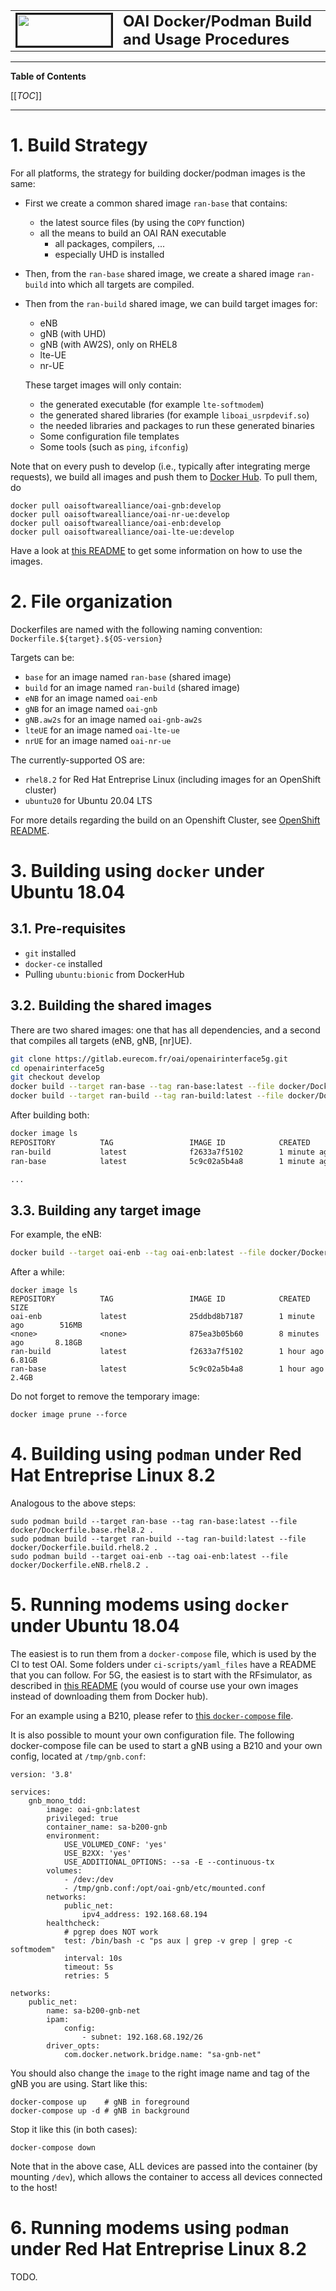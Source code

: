 <table style="border-collapse: collapse; border: none;">
  <tr style="border-collapse: collapse; border: none;">
    <td style="border-collapse: collapse; border: none;">
      <a href="http://www.openairinterface.org/">
         <img src="../doc/images/oai_final_logo.png" alt="" border=3 height=50 width=150>
         </img>
      </a>
    </td>
    <td style="border-collapse: collapse; border: none; vertical-align: center;">
      <b><font size = "5">OAI Docker/Podman Build and Usage Procedures</font></b>
    </td>
  </tr>
</table>

---

**Table of Contents**

[[_TOC_]]

---

# 1. Build Strategy #

For all platforms, the strategy for building docker/podman images is the same:

*  First we create a common shared image `ran-base` that contains:
   -  the latest source files (by using the `COPY` function)
   -  all the means to build an OAI RAN executable
      *  all packages, compilers, ...
      *  especially UHD is installed 
*  Then, from the `ran-base` shared image, we create a shared image `ran-build`
   into which all targets are compiled.
*  Then from the `ran-build` shared image, we can build target images for:
   -  eNB
   -  gNB (with UHD)
   -  gNB (with AW2S), only on RHEL8
   -  lte-UE
   -  nr-UE

   These target images will only contain:
   -  the generated executable (for example `lte-softmodem`)
   -  the generated shared libraries (for example `liboai_usrpdevif.so`)
   -  the needed libraries and packages to run these generated binaries
   -  Some configuration file templates
   -  Some tools (such as `ping`, `ifconfig`)

Note that on every push to develop (i.e., typically after integrating merge
requests), we build all images and push them to [Docker
Hub](https://hub.docker.com/u/oaisoftwarealliance). To pull them, do
```
docker pull oaisoftwarealliance/oai-gnb:develop
docker pull oaisoftwarealliance/oai-nr-ue:develop
docker pull oaisoftwarealliance/oai-enb:develop
docker pull oaisoftwarealliance/oai-lte-ue:develop
```
Have a look at [this
README](../ci-scripts/yaml_files/5g_rfsimulator/README.md) to get some
information on how to use the images.

# 2. File organization #

Dockerfiles are named with the following naming convention: `Dockerfile.${target}.${OS-version}`

Targets can be:

-  `base` for an image named `ran-base` (shared image)
-  `build` for an image named `ran-build` (shared image)
-  `eNB` for an image named `oai-enb`
-  `gNB` for an image named `oai-gnb`
-  `gNB.aw2s` for an image named `oai-gnb-aw2s`
-  `lteUE` for an image named `oai-lte-ue`
-  `nrUE` for an image named `oai-nr-ue`

The currently-supported OS are:

- `rhel8.2` for Red Hat Entreprise Linux (including images for an OpenShift cluster)
- `ubuntu20` for Ubuntu 20.04 LTS

For more details regarding the build on an Openshift Cluster, see [OpenShift README](../openshift/README.md).

# 3. Building using `docker` under Ubuntu 18.04 #

## 3.1. Pre-requisites ##

* `git` installed
* `docker-ce` installed
* Pulling `ubuntu:bionic` from DockerHub

## 3.2. Building the shared images ##

There are two shared images: one that has all dependencies, and a second that compiles all targets (eNB, gNB, [nr]UE).

```bash
git clone https://gitlab.eurecom.fr/oai/openairinterface5g.git
cd openairinterface5g
git checkout develop
docker build --target ran-base --tag ran-base:latest --file docker/Dockerfile.base.ubuntu20 .
docker build --target ran-build --tag ran-build:latest --file docker/Dockerfile.build.ubuntu20 .
```

After building both:

```bash
docker image ls
REPOSITORY          TAG                 IMAGE ID            CREATED             SIZE
ran-build           latest              f2633a7f5102        1 minute ago        6.81GB
ran-base            latest              5c9c02a5b4a8        1 minute ago        2.4GB

...
```

## 3.3. Building any target image ##

For example, the eNB:

```bash
docker build --target oai-enb --tag oai-enb:latest --file docker/Dockerfile.eNB.ubuntu20 .
```

After a while:

```
docker image ls
REPOSITORY          TAG                 IMAGE ID            CREATED             SIZE
oai-enb             latest              25ddbd8b7187        1 minute ago        516MB
<none>              <none>              875ea3b05b60        8 minutes ago       8.18GB
ran-build           latest              f2633a7f5102        1 hour ago          6.81GB
ran-base            latest              5c9c02a5b4a8        1 hour ago          2.4GB
```

Do not forget to remove the temporary image:

```
docker image prune --force
```

# 4. Building using `podman` under Red Hat Entreprise Linux 8.2 #

Analogous to the above steps:
```
sudo podman build --target ran-base --tag ran-base:latest --file docker/Dockerfile.base.rhel8.2 .
sudo podman build --target ran-build --tag ran-build:latest --file docker/Dockerfile.build.rhel8.2 .
sudo podman build --target oai-enb --tag oai-enb:latest --file docker/Dockerfile.eNB.rhel8.2 .
```

# 5. Running modems using `docker` under Ubuntu 18.04 #

The easiest is to run them from a `docker-compose` file, which is used by the
CI to test OAI. Some folders under `ci-scripts/yaml_files` have a README that
you can follow. For 5G, the easiest is to start with the RFsimulator, as
described in [this README](../ci-scripts/yaml_files/5g_rfsimulator/README.md)
(you would of course use your own images instead of downloading them from
Docker hub).

For an example using a B210, please refer to [this `docker-compose`
file](../ci-scripts/yaml_files/sa_b200_gnb/docker-compose.yml).

It is also possible to mount your own configuration file. The following
docker-compose file can be used to start a gNB using a B210 and your own
config, located at `/tmp/gnb.conf`:
```
version: '3.8'

services:
    gnb_mono_tdd:
        image: oai-gnb:latest
        privileged: true
        container_name: sa-b200-gnb
        environment:
            USE_VOLUMED_CONF: 'yes'
            USE_B2XX: 'yes'
            USE_ADDITIONAL_OPTIONS: --sa -E --continuous-tx
        volumes:
            - /dev:/dev
            - /tmp/gnb.conf:/opt/oai-gnb/etc/mounted.conf
        networks:
            public_net:
                ipv4_address: 192.168.68.194
        healthcheck:
            # pgrep does NOT work
            test: /bin/bash -c "ps aux | grep -v grep | grep -c softmodem"
            interval: 10s
            timeout: 5s
            retries: 5

networks:
    public_net:
        name: sa-b200-gnb-net
        ipam:
            config:
                - subnet: 192.168.68.192/26
        driver_opts:
            com.docker.network.bridge.name: "sa-gnb-net"
```

You should also change the `image` to the right image name and tag of the gNB
you are using. Start like this:
```
docker-compose up    # gNB in foreground
docker-compose up -d # gNB in background
```
Stop it like this (in both cases):
```
docker-compose down
```

Note that in the above case, ALL devices are passed into the container (by
mounting `/dev`), which allows the container to access all devices connected to
the host!

# 6. Running modems using `podman` under Red Hat Entreprise Linux 8.2 #

TODO.

